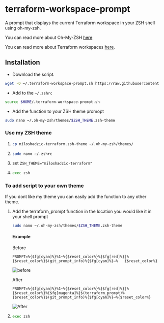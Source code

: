 # terraform-workspace-prompt

A prompt that displays the current Terraform workspace in your ZSH shell using oh-my-zsh.

You can read more about Oh-My-ZSH [here](https://ohmyz.sh/)

You can read more about Terraform workspaces [here](https://www.terraform.io/docs/state/workspaces.html).

## Installation

- Download the script.

```sh
wget -O ~/.terraform-workspace-prompt.sh https://raw.githubusercontent.com/jstrebeck/terraform-workspace-prompt/master/terraform-workspace-prompt.sh
```

- Add to the `~/.zshrc`

```sh
source $HOME/.terraform-workspace-prompt.sh
```

- Add the function to your ZSH theme promopt
```sh
sudo nano ~/.oh-my-zsh/themes/$ZSH_THEME.zsh-theme
```
### Use my ZSH theme
1. 
    ```sh
    cp miloshadzic-terraform.zsh-theme ~/.oh-my-zsh/themes/
    ```
1. 
    ```sh
    sudo nano ~/.zshrc
    ```
1. set `ZSH_THEME="miloshadzic-terraform"`
1.  
    ```sh
    exec zsh
    ```

### To add script to your own theme
If you dont like my theme you can easily add the function to any other theme.
1. Add the terraform_prompt function in the location you would like it in your shell prompt 
    ```sh
    sudo nano ~/.oh-my-zsh/themes/$ZSH_THEME.zsh-theme
    ```
    #### Example
    Before
    ```
    PROMPT=%{$fg[cyan]%}%1~%{$reset_color%}%{$fg[red]%}|%{$reset_color%}$(git_prompt_info)%{$fg[cyan]%}⇒%   {$reset_color%} 
    ```
    ![before](https://i.imgur.com/KCa6l2M.png)

    After
    ```
    PROMPT=%{$fg[cyan]%}%1~%{$reset_color%}%{$fg[red]%}|%{$reset_color%}%{$fg[magenta]%}$(terraform_prompt)%    {$reset_color%}$(git_prompt_info)%{$fg[cyan]%}⇒%{$reset_color%} 
    ```
    ![After](https://i.imgur.com/WXl3gL3.png)

1.
    ```sh
    exec zsh
    ```
